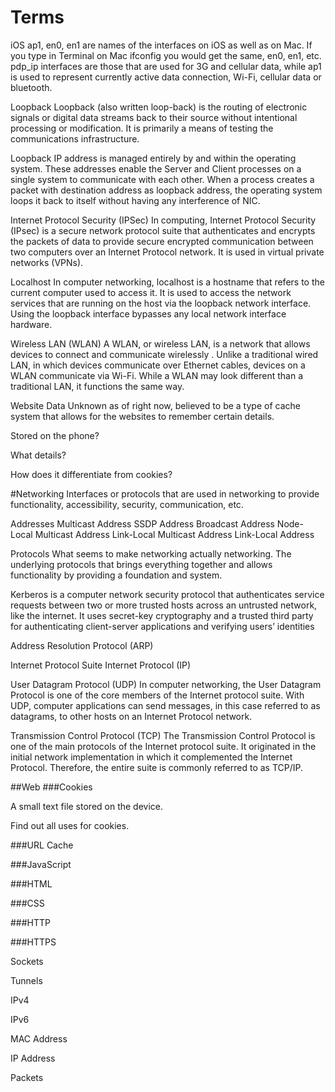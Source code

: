 # Terms
iOS
ap1, en0, en1 are names of the interfaces on iOS as well as on Mac. If you type in Terminal on Mac ifconfig you would get the same, en0, en1, etc. pdp_ip interfaces are those that are used for 3G and cellular data, while ap1 is used to represent currently active data connection, Wi-Fi, cellular data or bluetooth.

Loopback
Loopback (also written loop-back) is the routing of electronic signals or digital data streams back to their source without intentional processing or modification. It is primarily a means of testing the communications infrastructure.

Loopback IP address is managed entirely by and within the operating system. These addresses enable the Server and Client processes on a single system to communicate with each other. When a process creates a packet with destination address as loopback address, the operating system loops it back to itself without having any interference of NIC.

Internet Protocol Security (IPSec)
In computing, Internet Protocol Security (IPsec) is a secure network protocol suite that authenticates and encrypts the packets of data to provide secure encrypted communication between two computers over an Internet Protocol network. It is used in virtual private networks (VPNs).

Localhost
In computer networking, localhost is a hostname that refers to the current computer used to access it. It is used to access the network services that are running on the host via the loopback network interface. Using the loopback interface bypasses any local network interface hardware.

Wireless LAN (WLAN)
A WLAN, or wireless LAN, is a network that allows devices to connect and communicate wirelessly . Unlike a traditional wired LAN, in which devices communicate over Ethernet cables, devices on a WLAN communicate via Wi-Fi. While a WLAN may look different than a traditional LAN, it functions the same way.

Website Data
Unknown as of right now, believed to be a type of cache system that allows for the websites to remember certain details.

Stored on the phone?

What details?

How does it differentiate from cookies?

#Networking
Interfaces or protocols that are used in networking to provide functionality, accessibility, security, communication, etc.

Addresses
Multicast Address
SSDP Address
Broadcast Address
Node-Local Multicast Address
Link-Local Multicast Address
Link-Local Address

Protocols
What seems to make networking actually networking. The underlying protocols that brings everything together and allows functionality by providing a foundation and system.

Kerberos
 is a computer network security protocol that authenticates service requests between two or more trusted hosts across an untrusted network, like the internet. It uses secret-key cryptography and a trusted third party for authenticating client-server applications and verifying users’ identities

Address Resolution Protocol (ARP)

Internet Protocol Suite
Internet Protocol (IP)

User Datagram Protocol (UDP)
In computer networking, the User Datagram Protocol is one of the core members of the Internet protocol suite. With UDP, computer applications can send messages, in this case referred to as datagrams, to other hosts on an Internet Protocol network.

Transmission Control Protocol (TCP)
The Transmission Control Protocol is one of the main protocols of the Internet protocol suite. It originated in the initial network implementation in which it complemented the Internet Protocol. Therefore, the entire suite is commonly referred to as TCP/IP.

##Web
###Cookies

A small text file stored on the device.

Find out all uses for cookies.

###URL Cache

###JavaScript

###HTML

###CSS

###HTTP

###HTTPS

Sockets

Tunnels

IPv4

IPv6

MAC Address

IP Address

Packets